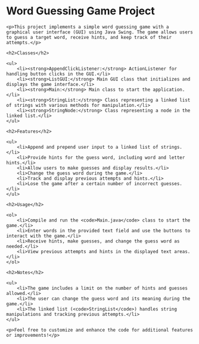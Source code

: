 <h1>Word Guessing Game Project</h1>

    <p>This project implements a simple word guessing game with a graphical user interface (GUI) using Java Swing. The game allows users to guess a target word, receive hints, and keep track of their attempts.</p>

    <h2>Classes</h2>

    <ul>
        <li><strong>AppendClickListener:</strong> ActionListener for handling button clicks in the GUI.</li>
        <li><strong>ListGUI:</strong> Main GUI class that initializes and displays the game interface.</li>
        <li><strong>Main:</strong> Main class to start the application.</li>
        <li><strong>StringList:</strong> Class representing a linked list of strings with various methods for manipulation.</li>
        <li><strong>StringNode:</strong> Class representing a node in the linked list.</li>
    </ul>

    <h2>Features</h2>

    <ul>
        <li>Append and prepend user input to a linked list of strings.</li>
        <li>Provide hints for the guess word, including word and letter hints.</li>
        <li>Allow users to make guesses and display results.</li>
        <li>Change the guess word during the game.</li>
        <li>Track and display previous attempts and hints.</li>
        <li>Lose the game after a certain number of incorrect guesses.</li>
    </ul>

    <h2>Usage</h2>

    <ol>
        <li>Compile and run the <code>Main.java</code> class to start the game.</li>
        <li>Enter words in the provided text field and use the buttons to interact with the game.</li>
        <li>Receive hints, make guesses, and change the guess word as needed.</li>
        <li>View previous attempts and hints in the displayed text areas.</li>
    </ol>

    <h2>Notes</h2>

    <ul>
        <li>The game includes a limit on the number of hints and guesses allowed.</li>
        <li>The user can change the guess word and its meaning during the game.</li>
        <li>The linked list (<code>StringList</code>) handles string manipulations and tracking previous attempts.</li>
    </ul>

    <p>Feel free to customize and enhance the code for additional features or improvements!</p>
